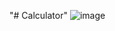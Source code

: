 "# Calculator" 
![image](https://github.com/Prattycodes/Calculator/assets/89979888/ee610d11-cce6-42d6-8fab-d5a94e8b707f)
